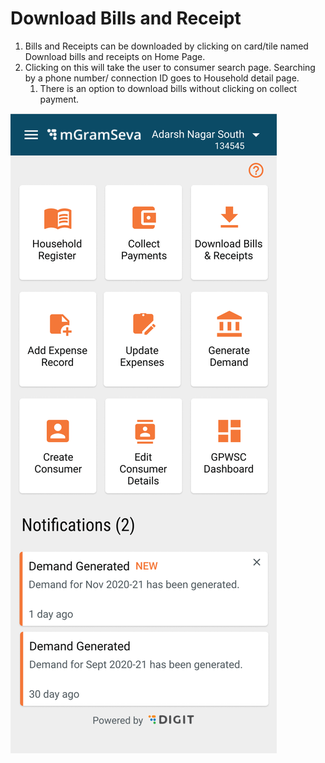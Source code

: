 # Download Bills and Receipt

1. Bills and Receipts can be downloaded by clicking on card/tile named Download bills and receipts on Home Page.
2. Clicking on this will take the user to consumer search page. Searching by a phone number/ connection ID goes to Household detail page.
   1. There is an option to download bills without clicking on collect payment.

![](../../../.gitbook/assets/image%20%2834%29.png)

